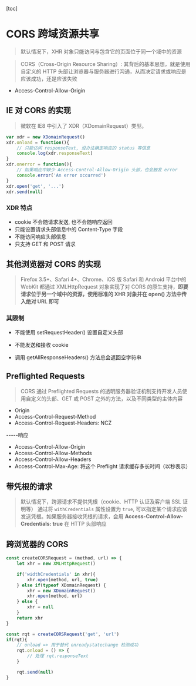 [toc]

# CORS 跨域资源共享

> 默认情况下，XHR 对象只能访问与包含它的页面位于同一个域中的资源

> CORS（Cross-Origin Resource Sharing）: 其背后的基本思想，就是使用自定义的 HTTP 头部让浏览器与服务器进行沟通，从而决定请求或响应是应该成功，还是应该失败

- Access-Control-Allow-Origin

## IE 对 CORS 的实现

> 微软在 IE8 中引入了 XDR（XDomainRequest）类型。

```JavaScript
var xdr = new XDomainRequest()
xdr.onload = function(){
    // 只能访问 responseText, 没办法确定响应的 status 等信息
    console.log(xdr.responseText)
}
xdr.onerror = function(){
    // 如果响应中缺少 Access-Control-Allow-Origin 头部，也会触发 error
    console.error('An error occurred')
}
xdr.open('get', '...')
xdr.send(null)

```

### XDR 特点

- cookie 不会随请求发送, 也不会随响应返回
- 只能设置请求头部信息中的 Content-Type 字段
- 不能访问响应头部信息
- 只支持 GET 和 POST 请求

## 其他浏览器对 CORS 的实现

> Firefox 3.5+、Safari 4+、Chrome、iOS 版 Safari 和 Android 平台中的 WebKit 都通过 XMLHttpRequest 对象实现了对 CORS 的原生支持，**即要请求位于另一个域中的资源，使用标准的 XHR 对象并在 open() 方法中传入绝对 URL 即可**

### 其限制

- 不能使用 setRequestHeader() 设置自定义头部

- 不能发送和接收 cookie
- 调用 getAllResponseHeaders() 方法总会返回空字符串

## Preflighted Requests

> CORS 通过 Preflighted Requests 的透明服务器验证机制支持开发人员使用自定义的头部、GET 或 POST 之外的方法，以及不同类型的主体内容

- Origin
- Access-Control-Request-Method
- Access-Control-Request-Headers: NCZ

-----响应

- Access-Control-Allow-Origin
- Access-Control-Allow-Methods
- Access-Control-Allow-Headers
- Access-Control-Max-Age: 将这个 Preflight 请求缓存多长时间（以秒表示）

## 带凭根的请求

> 默认情况下，跨源请求不提供凭根（cookie、HTTP 认证及客户端 SSL 证明等）
> 通过将 <code>withCredentials</code> 属性设置为 <code>true</code>, 可以指定某个请求应该发送凭根。如果服务器接收凭根的请求，会用 **Access-Control-Allow-Credentials: true** 在 HTTP 头部响应

## 跨浏览器的 CORS

```JavaScript
const createCORSRequest = (method, url) => {
    let xhr = new XMLHttpRequest()

    if('widthCredentials' in xhr){
        xhr.open(method, url, true)
    } else if(typeof XDomainRequest) {
        xhr = new XDomainRequest()
        xhr.open(method, url)
    } else {
        xhr = null
    }
    return xhr
}

const rqt = createCORSRequest('get', 'url')
if(rqt){
    // onload => 用于替代 onreadystatechange 检测成功
    rqt.onload = () => {
        // 处理 rqt.responseText
    }

    rqt.send(null)
}
```
